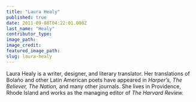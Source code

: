 ```yaml
---
title: "Laura Healy"
published: true
date: 2011-09-08T04:22:01.000Z
last_name: "Healy"
contributor_type:
image_path:
image_credit:
featured_image_path:
slug: laura-healy
---
```


Laura Healy is a writer, designer, and literary translator. Her translations of Bolaño and other Latin American poets have appeared in _Harper’s, The Believer, The Nation,_ and many other journals. She lives in Providence, Rhode Island and works as the managing editor of _The Harvard Review._

